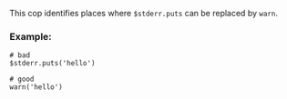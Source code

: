 This cop identifies places where `$stderr.puts`
can be replaced by `warn`.

### Example:
    # bad
    $stderr.puts('hello')

    # good
    warn('hello')

